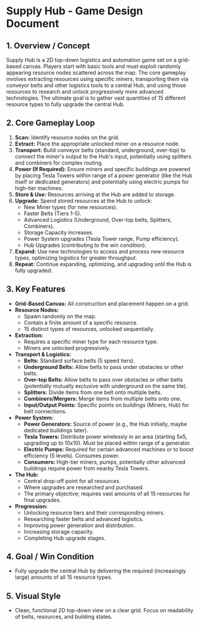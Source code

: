 # Supply Hub - Game Design Document

## 1. Overview / Concept

Supply Hub is a 2D top-down logistics and automation game set on a grid-based canvas. Players start with basic tools and must exploit randomly appearing resource nodes scattered across the map. The core gameplay involves extracting resources using specific miners, transporting them via conveyor belts and other logistics tools to a central Hub, and using those resources to research and unlock progressively more advanced technologies. The ultimate goal is to gather vast quantities of 15 different resource types to fully upgrade the central Hub.

## 2. Core Gameplay Loop

1.  **Scan:** Identify resource nodes on the grid.
2.  **Extract:** Place the appropriate unlocked miner on a resource node.
3.  **Transport:** Build conveyor belts (standard, underground, over-top) to connect the miner's output to the Hub's input, potentially using splitters and combiners for complex routing.
4.  **Power (If Required):** Ensure miners and specific buildings are powered by placing Tesla Towers within range of a power generator (like the Hub itself or dedicated generators) and potentially using electric pumps for high-tier machines.
5.  **Store & Use:** Resources arriving at the Hub are added to storage.
6.  **Upgrade:** Spend stored resources at the Hub to unlock:
    *   New Miner types (for new resources).
    *   Faster Belts (Tiers 1-5).
    *   Advanced Logistics (Underground, Over-top belts, Splitters, Combiners).
    *   Storage Capacity increases.
    *   Power System upgrades (Tesla Tower range, Pump efficiency).
    *   Hub Upgrades (contributing to the win condition).
7.  **Expand:** Use new technologies to access and process new resource types, optimizing logistics for greater throughput.
8.  **Repeat:** Continue expanding, optimizing, and upgrading until the Hub is fully upgraded.

## 3. Key Features

*   **Grid-Based Canvas:** All construction and placement happen on a grid.
*   **Resource Nodes:**
    *   Spawn randomly on the map.
    *   Contain a finite amount of a specific resource.
    *   15 distinct types of resources, unlocked sequentially.
*   **Extraction:**
    *   Requires a specific miner type for each resource type.
    *   Miners are unlocked progressively.
*   **Transport & Logistics:**
    *   **Belts:** Standard surface belts (5 speed tiers).
    *   **Underground Belts:** Allow belts to pass under obstacles or other belts.
    *   **Over-top Belts:** Allow belts to pass over obstacles or other belts (potentially mutually exclusive with underground on the same tile).
    *   **Splitters:** Divide items from one belt onto multiple belts.
    *   **Combiners/Mergers:** Merge items from multiple belts onto one.
    *   **Input/Output Points:** Specific points on buildings (Miners, Hub) for belt connections.
*   **Power System:**
    *   **Power Generators:** Source of power (e.g., the Hub initially, maybe dedicated buildings later).
    *   **Tesla Towers:** Distribute power wirelessly in an area (starting 5x5, upgrading up to 10x10). Must be placed within range of a generator.
    *   **Electric Pumps:** Required for certain advanced machines or to boost efficiency (5 levels). Consumes power.
    *   **Consumers:** High-tier miners, pumps, potentially other advanced buildings require power from nearby Tesla Towers.
*   **The Hub:**
    *   Central drop-off point for all resources.
    *   Where upgrades are researched and purchased.
    *   The primary objective; requires vast amounts of all 15 resources for final upgrades.
*   **Progression:**
    *   Unlocking resource tiers and their corresponding miners.
    *   Researching faster belts and advanced logistics.
    *   Improving power generation and distribution.
    *   Increasing storage capacity.
    *   Completing Hub upgrade stages.

## 4. Goal / Win Condition

*   Fully upgrade the central Hub by delivering the required (increasingly large) amounts of all 15 resource types.

## 5. Visual Style

*   Clean, functional 2D top-down view on a clear grid. Focus on readability of belts, resources, and building states. 
